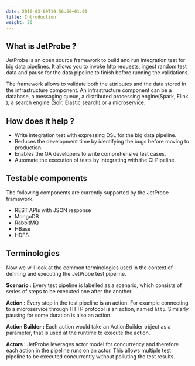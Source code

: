 ```yaml
---
date: 2016-03-09T19:56:50+01:00
title: Introduction
weight: 20
---
```


## What is JetProbe ?

JetProbe is an open source framework to build and run integration test for big data pipelines. It allows you to invoke http requests, ingest random test data and pause for the data pipeline to finish before running the validations.

The framework allows to validate both the attributes and the data stored in the infrastructure component. An infrastructure component can be a database, a messaging queue, a distributed processing engine(Spark, Flink ), a search engine (Solr, Elastic search) or a microservice.

## How does it help ?

*  Write integration test with expressing DSL for the big data pipeline.
*  Reduces the development time by identifying the bugs before moving to production.
*  Enables the QA developers to write comprehensive test cases.
*  Automate the execution of tests by integrating with the CI Pipeline.

## Testable components

The following components are currently supported by the JetProbe framework.

* REST APIs with JSON response
* MongoDB
* RabbitMQ
* HBase
* HDFS

## Terminologies

Now we will look at the common terminologies used in the context of defining and executing the JetProbe test pipeline.

**Scenario :** Every test pipeline is labelled as a scenario, which consists of series of steps to be executed one after the another.

**Action :** Every step in the test pipeline is an action. For example connecting to a microservice through HTTP protocol is an action, named `http`. Similarly pausing for some duration is also an action.

**Action Builder :** Each action would take an ActionBuilder object as a parameter, that is used at the runtime to execute the action.

**Actors :**  JetProbe leverages actor model for concurrency and therefore each action in the pipeline runs on an actor. This allows multiple test pipeline to be executed concurrently without polluting the test results.
